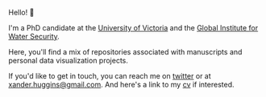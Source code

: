 Hello! 👋 

I'm a PhD candidate at the [University of Victoria](http://www.groundwaterscienceandsustainability.org/) and the [Global Institute for Water Security](http://water.usask.ca/). 

Here, you'll find a mix of repositories associated with manuscripts and personal data visualization projects. 

If you'd like to get in touch, you can reach me on [twitter](https://twitter.com/xander_huggins) or at xander.huggins@gmail.com.
And here's a link to my [cv](https://xanderhuggins.github.io/my-cv/) if interested.
